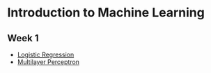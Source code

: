 # Introduction to Machine Learning

## Week 1

- [Logistic Regression](logistic-regression)
- [Multilayer Perceptron](multilayer-perceptron)
